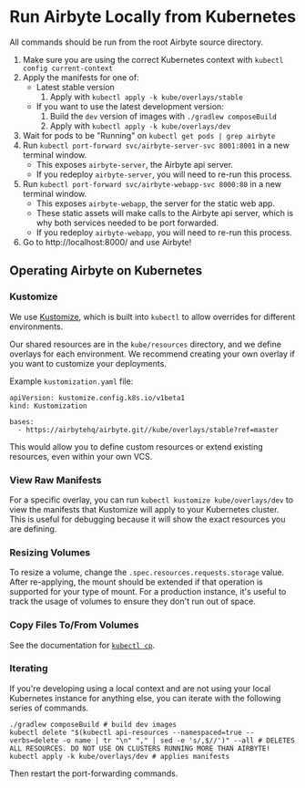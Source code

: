 # Run Airbyte Locally from Kubernetes

All commands should be run from the root Airbyte source directory.

1. Make sure you are using the correct Kubernetes context with `kubectl config current-context`
1. Apply the manifests for one of:
    * Latest stable version
        1. Apply with `kubectl apply -k kube/overlays/stable`
    * If you want to use the latest development version:
        1. Build the `dev` version of images with `./gradlew composeBuild`
        1. Apply with `kubectl apply -k kube/overlays/dev`
1. Wait for pods to be "Running" on `kubectl get pods | grep airbyte`
1. Run `kubectl port-forward svc/airbyte-server-svc 8001:8001` in a new terminal window.
    * This exposes `airbyte-server`, the Airbyte api server.
    * If you redeploy `airbyte-server`, you will need to re-run this process.
1. Run `kubectl port-forward svc/airbyte-webapp-svc 8000:80` in a new terminal window.
    * This exposes `airbyte-webapp`, the server for the static web app.
    * These static assets will make calls to the Airbyte api server, which is why both services needed to be port forwarded.
    * If you redeploy `airbyte-webapp`, you will need to re-run this process.
1. Go to http://localhost:8000/ and use Airbyte!

## Operating Airbyte on Kubernetes

### Kustomize

We use [Kustomize](https://kustomize.io/), which is built into `kubectl` to allow overrides for different environments.

Our shared resources are in the `kube/resources` directory, and we define overlays for each environment. We recommend creating your own overlay if you want to customize your deployments. 

Example `kustomization.yaml` file:
```
apiVersion: kustomize.config.k8s.io/v1beta1
kind: Kustomization

bases:
  - https://airbytehq/airbyte.git//kube/overlays/stable?ref=master
```

This would allow you to define custom resources or extend existing resources, even within your own VCS.

### View Raw Manifests

For a specific overlay, you can run `kubectl kustomize kube/overlays/dev` to view the manifests that Kustomize will apply to your Kubernetes cluster. This is useful for debugging because it will show the exact resources you are defining.

### Resizing Volumes

To resize a volume, change the `.spec.resources.requests.storage` value. After re-applying, the mount should be extended if that operation is supported for your type of mount. For a production instance, it's useful to track the usage of volumes to ensure they don't run out of space.

### Copy Files To/From Volumes

See the documentation for [`kubectl cp`](https://kubernetes.io/docs/reference/generated/kubectl/kubectl-commands#cp).

### Iterating

If you're developing using a local context and are not using your local Kubernetes instance for anything else, you can iterate with the following series of commands. 
```
./gradlew composeBuild # build dev images
kubectl delete "$(kubectl api-resources --namespaced=true --verbs=delete -o name | tr "\n" "," | sed -e 's/,$//')" --all # DELETES ALL RESOURCES. DO NOT USE ON CLUSTERS RUNNING MORE THAN AIRBYTE!
kubectl apply -k kube/overlays/dev # applies manifests
```

Then restart the port-forwarding commands.

